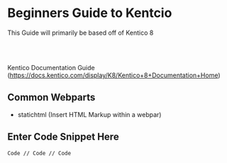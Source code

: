 Beginners Guide to Kentcio
=============================

This Guide will primarily be based off of Kentico 8

<br>
&nbsp;

Kentico Documentation Guide (https://docs.kentico.com/display/K8/Kentico+8+Documentation+Home)


Common Webparts
--------- 

- statichtml (Insert HTML Markup within a webpar)



Enter Code Snippet Here
--------

```
Code // Code // Code

```
